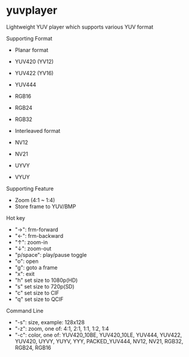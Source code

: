 # yuvplayer

Lightweight YUV player which supports various YUV format

Supporting Format
* Planar format
* YUV420 (YV12)
* YUV422 (YV16)
* YUV444
* RGB16
* RGB24
* RGB32


* Interleaved format
* NV12
* NV21
* UYVY
* VYUY

Supporting Feature
* Zoom (4:1 ~ 1:4)
* Store frame to YUV/BMP

Hot key
* "→": frm-forward
* "←": frm-backward
* "↑": zoom-in
* "↓": zoom-out
* "p/space": play/pause toggle
* "o": open
* "g": goto a frame
* "x": exit
* "h" set size to 1080p(HD)
* "s" set size to 720p(SD)
* "c" set size to CIF
* "q" set size to QCIF
  
Command Line
* "-s": size, example: 128x128
* "-z": zoom, one of: 4:1, 2:1, 1:1, 1:2, 1:4
* "-c": color, one of: YUV420_10BE, YUV420_10LE, YUV444, YUV422, YUV420, UYVY, YUYV, YYY, PACKED_YUV444, NV12, NV21, RGB32, RGB24, RGB16